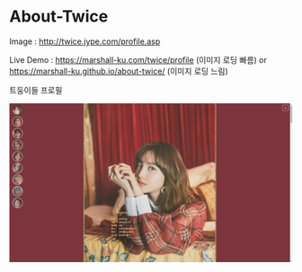 # About-Twice

Image : http://twice.jype.com/profile.asp

Live Demo : https://marshall-ku.com/twice/profile (이미지 로딩 빠름) or https://marshall-ku.github.io/about-twice/ (이미지 로딩 느림)

트둥이들 프로필 

<img src="./thumb.png" alt="twice">
